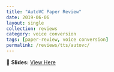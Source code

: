```yaml
---
title: "AutoVC Paper Review"
date: 2019-06-06
layout: single
collection: reviews
category: voice conversion
tags: [paper-review, voice conversion]
permalink: /reviews/tts/autovc/
---
```


<!-- 📝 **Paper:** Glow-TTS: A Generative Flow for Text-to-Speech Synthesis  
🔍 **Summary:** This paper introduces a **flow-based** model for TTS, improving **robustness** compared to Tacotron. -->

📄 **Slides:** [View Here](https://docs.google.com/presentation/d/1fjkAq5oGweNh4JROQTEdr5n3w3-rULUx/edit?usp=sharing&ouid=116677507102760525154&rtpof=true&sd=true)